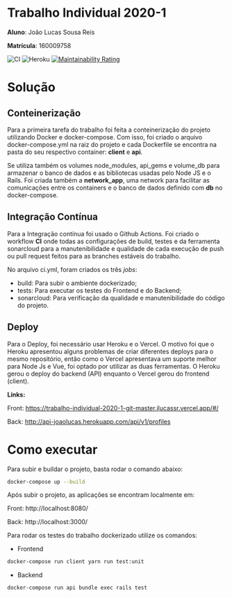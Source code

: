 # Trabalho Individual 2020-1

**Aluno**: João Lucas Sousa Reis

**Matrícula**: 160009758

![CI](https://github.com/jlucassr/Trabalho-Individual-2020-1/workflows/CI/badge.svg?branch=master)
![Heroku](https://github.com/jlucassr/Trabalho-Individual-2020-1/workflows/Heroku/badge.svg?branch=master)
[![Maintainability Rating](https://sonarcloud.io/api/project_badges/measure?project=jlucassr_Trabalho-Individual-2020-1&metric=sqale_rating)](https://sonarcloud.io/dashboard?id=jlucassr_Trabalho-Individual-2020-1)


# Solução

## Conteinerização

Para a primeira tarefa do trabalho foi feita a conteinerização do projeto utilizando Docker e docker-compose.
Com isso, foi criado o arquivo docker-compose.yml na raiz do projeto e cada Dockerfile se encontra na pasta do seu respectivo container: **client** e **api**.

Se utiliza também os volumes node_modules, api_gems e volume_db para armazenar o banco de dados e as bibliotecas usadas pelo Node JS e o Rails.
Foi criada também a **network_app**, uma network para facilitar as comunicações entre os containers e o banco de dados definido com **db** no docker-compose.

## Integração Contínua

Para a Integração contínua foi usado o Github Actions. Foi criado o workflow **CI** onde todas as configurações de build, testes e da ferramenta sonarcloud para a manutenibilidade e qualidade de cada execução de push ou pull request feitos para as branches estáveis do trabalho.

No arquivo ci.yml, foram criados os três *jobs*: 

- build: Para subir o ambiente dockerizado;
- tests: Para executar os testes do Frontend e do Backend;
- sonarcloud: Para verificação da qualidade e manutenibilidade do código do projeto.

## Deploy

Para o Deploy, foi necessário usar Heroku e o Vercel. O motivo foi que o Heroku apresentou alguns problemas de criar diferentes deploys para o mesmo repositório, então como o Vercel apresentava um suporte melhor para Node Js e Vue, foi optado por utilizar as duas ferramentas. O Heroku gerou o deploy do backend (API) enquanto o Vercel gerou do frontend (client).

**Links:**

Front: https://trabalho-individual-2020-1-git-master.jlucassr.vercel.app/#/

Back: http://api-joaolucas.herokuapp.com/api/v1/profiles

# Como executar

Para subir e buildar o projeto, basta rodar o comando abaixo:

```sh
docker-compose up --build
```

Após subir o projeto, as aplicações se encontram localmente em:

Front: http://localhost:8080/

Back: http://localhost:3000/

Para rodar os testes do trabalho dockerizado utilize os comandos:

- Frontend

```sh
docker-compose run client yarn run test:unit
```

- Backend

```sh
docker-compose run api bundle exec rails test
```
